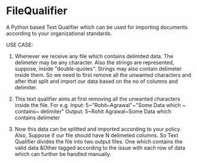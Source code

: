 # FileQualifier

A Python based Text Qualifier which can be used for importing documents according to your organizational standards.

USE CASE:

1) Whenever we receive any file which contains delimited data. The delimeter may be any character. 
   Also the strings are represented, suppose, inside "double-quotes".
   Strings may also contain delimeter inside them. So we need to first remove all the unwanted characters and after that
   split and import our data based on the no of columns and delimiter.

2) This text qualifier aims at first removing all the unwanted characters inside the file.
   For e.g. Input:  5~"Rohit~Agrawal"~"Some Data which ~ contains~ delimiter"
            Output: 5~Rohit Agrawal~Some Data which contains delimeter
            
3)  Now this data can be splitted and imported according to your policy.
    Also, Suppose if our file should have N delimeted columns.
    So Text Qualifier divides the file into two output files. One which contains the valid 
    data &Other tagged according to the issue with each row of data which can further be handled manually.
    
    
    
